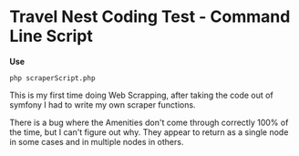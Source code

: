 # Travel Nest Coding Test - Command Line Script

**Use**
```
php scraperScript.php
````
This is my first time doing Web Scrapping, after taking the code out of symfony I had to write my own scraper functions.

There is a bug where the Amenities don't come through correctly 100% of the time, but I can't figure out why.  They appear to return as a 
single node in some cases and in multiple nodes in others.
